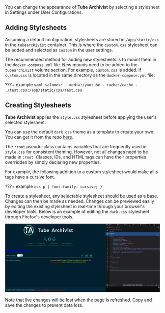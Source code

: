 You can change the appearance of **Tube Archivist** by selecting a stylesheet in Settings under User Configurations.

## Adding Stylesheets

Assuming a default configuration, stylesheets are stored in `/app/static/css` in the `tubearchivist` container. This is where the `custom.css` stylesheet can be added and selected as `Custom` in the user settings.

The recommended method for adding new stylesheets is to mount them in the `docker-compose.yml` file. New mounts need to be added to the `tubearchivist` volume section. For example, `custom.css` is added. If `custom.css` is located in the same directory as the `docker-compose.yml` file.

???+ example
    ```yaml
    volumes:
      - media:/youtube
      - cache:/cache
      - ./test.css:/app/static/css/test.css
    ```

## Creating Stylesheets

**Tube Archivist** applies the `style.css` stylesheet before applying the user's selected stylesheet.

You can use the default `dark.css` theme as a template to create your own. You can get it from the repo [here](https://github.com/tubearchivist/tubearchivist/blob/master/tubearchivist/static/css/dark.css).

The `:root` pseudo-class contains variables that are frequently used in `style.css` for consistent theming. However, not all changes need to be made in `:root`. Classes, IDs, and HTML tags can have their properties overridden by simply declaring new properties.

For example, the following addition to a custom stylesheet would make all `p` tags have a cursive font.

???+ example
    ```css
    p {
        font-family: cursive;
    }
    ```

To create a stylesheet, any selectable stylesheet should be used as a base. Changes can then be made as needed. Changes can be previewed easily by editing the existing stylesheet in real-time through your browser's developer tools. Below is an example of editing the `dark.css` stylesheet through Firefox's developer tools.

![TubeArchivist](../assets/stylesheets_example.png)

Note that live changes will be lost when the page is refreshed. Copy and save the changes to prevent data loss.